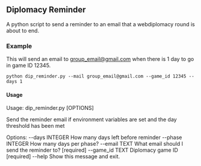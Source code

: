 ## Diplomacy Reminder

A python script to send a reminder to an email that a webdiplomacy round is about to end.

### Example

This will send an email to group_email@gmail.com when there is 1 day to go in game ID 12345.

`python dip_reminder.py --mail group_email@gmail.com --game_id 12345 --days 1`

#### Usage

Usage: dip_reminder.py [OPTIONS]

  Send the reminder email if environment variables are set and the day
  threshold has been met

Options:
  --days INTEGER   How many days left before reminder
  --phase INTEGER  How many days per phase?
  --email TEXT     What email should I send the reminder to?  [required]
  --game_id TEXT   Diplomacy game ID  [required]
  --help           Show this message and exit.